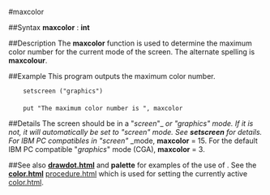 
#maxcolor

##Syntax
**maxcolor** : **int**



##Description
The **maxcolor** function is used to determine the maximum color number for the current mode of the screen. The alternate spelling is **maxcolour**.



##Example
This program outputs the maximum color number.


        setscreen ("graphics")
        
        put "The maximum color number is ", maxcolor
##Details
The screen should be in a "_screen_"_ _or "_graphics_" mode. If it is not, it will automatically be set to "_screen_" mode. See **setscreen** for details.
For IBM PC compatibles in "_screen_"_ _mode, **maxcolor** = 15. For the default IBM PC compatible "_graphics_" mode (CGA), **maxcolor** = 3.



##See also
**[drawdot.html](drawdot)** and **palette** for examples of the use of **[](maxcolor)**. See the **[color.html](color)** [procedure.html](procedure) which is used for setting the currently active [color.html](color).


